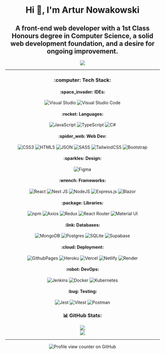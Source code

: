 <div align="center">
  <h1>Hi 👋, I'm Artur Nowakowski</h1>
  <h2>A front-end web developer with a 1st Class Honours degree in Computer Science, a solid web development foundation, and a desire for ongoing improvement.</h3>
</div>

<div align="center">

  ![](https://profile-readme-generator.com/assets/snake.svg)
</div>

<div align="center">

---
  <h3> :computer: Tech Stack:</h3>

  <div>
    <h4> :space_invader: IDEs:</h4>

  ![Visual Studio](https://img.shields.io/badge/Visual_Studio-5C2D91?style=for-the-badge&logo=visual%20studio&logoColor=white)
  ![Visual Studio Code](https://img.shields.io/badge/Visual_Studio_Code-0078D4?style=for-the-badge&logo=visual%20studio%20code&logoColor=white)
  </div>

  <div>
    <h4> :rocket: Languages:</h4>

  ![JavaScript](https://img.shields.io/badge/javascript-%23323330.svg?style=for-the-badge&logo=javascript&logoColor=%23F7DF1E)
  ![TypeScript](https://img.shields.io/badge/typescript-%23007ACC.svg?style=for-the-badge&logo=typescript&logoColor=white)
  ![C#](https://img.shields.io/badge/C%23-239120?style=for-the-badge&logo=csharp&logoColor=white)
  </div>

  <div>
    <h4> :spider_web: Web Dev:</h4>
    
  ![CSS3](https://img.shields.io/badge/css3-%231572B6.svg?style=for-the-badge&logo=css3&logoColor=white)
  ![HTML5](https://img.shields.io/badge/html5-%23E34F26.svg?style=for-the-badge&logo=html5&logoColor=white)
  ![JSON](https://img.shields.io/badge/json-5E5C5C?style=for-the-badge&logo=json&logoColor=white)
  ![SASS](https://img.shields.io/badge/SASS-hotpink.svg?style=for-the-badge&logo=SASS&logoColor=white)
  ![TailwindCSS](https://img.shields.io/badge/Tailwind_CSS-38B2AC?style=for-the-badge&logo=tailwind-css&logoColor=white)
  ![Bootstrap](https://img.shields.io/badge/bootstrap-%238511FA.svg?style=for-the-badge&logo=bootstrap&logoColor=white) 
  </div>

  <div>
    <h4> :sparkles: Design:</h4>
    
  ![Figma](https://img.shields.io/badge/figma-%23F24E1E.svg?style=for-the-badge&logo=figma&logoColor=white)
  </div>

  <div>
    <h4> :wrench: Frameworks:</h4>
    
  ![React](https://img.shields.io/badge/react-%2320232a.svg?style=for-the-badge&logo=react&logoColor=%2361DAFB)
  ![Next JS](https://img.shields.io/badge/Next-black?style=for-the-badge&logo=next.js&logoColor=white)
  ![NodeJS](https://img.shields.io/badge/node.js-6DA55F?style=for-the-badge&logo=node.js&logoColor=white)
  ![Express.js](https://img.shields.io/badge/express.js-%23404d59.svg?style=for-the-badge&logo=express&logoColor=%2361DAFB)
  ![Blazor](https://img.shields.io/badge/Blazor-512BD4?style=for-the-badge&logo=blazor&logoColor=white)
  </div>

  <div>
    <h4> :package: Libraries:</h4>

  ![npm](https://img.shields.io/badge/npm-CB3837?style=for-the-badge&logo=npm&logoColor=white)
  ![Axios](https://img.shields.io/badge/axios-671ddf?&style=for-the-badge&logo=axios&logoColor=white)
  ![Redux](https://img.shields.io/badge/Redux-593D88?style=for-the-badge&logo=redux&logoColor=white)
  ![React Router](https://img.shields.io/badge/React_Router-CA4245?style=for-the-badge&logo=react-router&logoColor=white)
  ![Material UI](https://img.shields.io/badge/MUI-%230081CB.svg?style=for-the-badge&logo=mui&logoColor=white)
  </div>

  <div>
  <h4> :link: Databases:</h4>

  ![MongoDB](https://img.shields.io/badge/MongoDB-%234ea94b.svg?style=for-the-badge&logo=mongodb&logoColor=white)
  ![Postgres](https://img.shields.io/badge/postgres-%23316192.svg?style=for-the-badge&logo=postgresql&logoColor=white)
  ![SQLite](https://img.shields.io/badge/sqlite-%2307405e.svg?style=for-the-badge&logo=sqlite&logoColor=white)
  ![Supabase](https://img.shields.io/badge/Supabase-181818?style=for-the-badge&logo=supabase&logoColor=white)
  </div>

  <div>
    <h4> :cloud: Deployment:</h4>

  ![GithubPages](https://img.shields.io/badge/github%20pages-121013?style=for-the-badge&logo=github&logoColor=white)
  ![Heroku](https://img.shields.io/badge/heroku-%23430098.svg?style=for-the-badge&logo=heroku&logoColor=white)
  ![Vercel](https://img.shields.io/badge/vercel-%23000000.svg?style=for-the-badge&logo=vercel&logoColor=white)
  ![Netlify](https://img.shields.io/badge/Netlify-00C7B7?style=for-the-badge&logo=netlify&logoColor=white)
  ![Render](https://img.shields.io/badge/Render-000000?style=for-the-badge&logo=render&logoColor=white)
  </div>

  <div>
    <h4> :robot: DevOps:</h4>

  ![Jenkins](https://img.shields.io/badge/jenkins-%232C5263.svg?style=for-the-badge&logo=jenkins&logoColor=white)
  ![Docker](https://img.shields.io/badge/docker-%230db7ed.svg?style=for-the-badge&logo=docker&logoColor=white)
  ![Kubernetes](https://img.shields.io/badge/kubernetes-%23326ce5.svg?style=for-the-badge&logo=kubernetes&logoColor=white)
  </div>

  <div>
    <h4> :bug: Testing:</h4>

  ![Jest](https://img.shields.io/badge/Jest-15C213?style=for-the-badge&logo=jest&logoColor=white)
  ![Vitest](https://img.shields.io/badge/Vitest-%236E9F18?style=for-the-badge&logo=Vitest&logoColor=%23fcd703)
  ![Postman](https://img.shields.io/badge/Postman-FF6C37?style=for-the-badge&logo=Postman&logoColor=white)
  </div>
</div>

<div align="center">
  <h3>📊 GitHub Stats:</h3>
  
![](https://github-readme-streak-stats.herokuapp.com/?user=ArturN31&theme=react&hide_border=false)<br/>
![](https://github-readme-stats.vercel.app/api/top-langs/?username=ArturN31&theme=react&hide_border=false&include_all_commits=true&count_private=true&layout=compact)
</div>

---
<div align="center">
  
![Profile view counter on GitHub](https://komarev.com/ghpvc/?username=ArturN31&style=for-the-badge&color=blueviolet)

</div>
